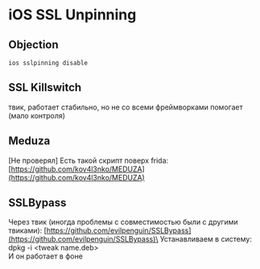 # iOS SSL Unpinning

## Objection

`ios sslpinning disable`

## SSL Killswitch

твик, работает стабильно, но не со всеми фреймворками помогает (мало контроля)

## Meduza

\[Не проверял] Есть такой скрипт поверх frida: [https://github.com/kov4l3nko/MEDUZA](https://github.com/kov4l3nko/MEDUZA)

## SSLBypass

Через твик (иногда проблемы с совместимостью были с другими твиками): [https://github.com/evilpenguin/SSLBypass](https://github.com/evilpenguin/SSLBypass)\
Устанавливаем в систему: dpkg -i \<tweak name.deb>\
И он работает в фоне

